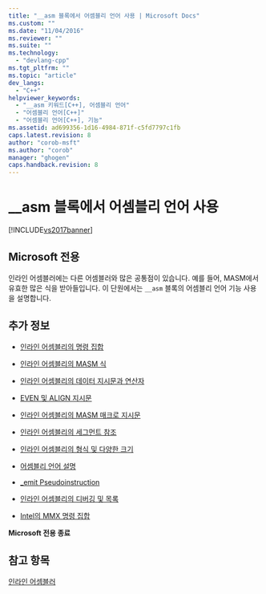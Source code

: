 ```yaml
---
title: "__asm 블록에서 어셈블리 언어 사용 | Microsoft Docs"
ms.custom: ""
ms.date: "11/04/2016"
ms.reviewer: ""
ms.suite: ""
ms.technology: 
  - "devlang-cpp"
ms.tgt_pltfrm: ""
ms.topic: "article"
dev_langs: 
  - "C++"
helpviewer_keywords: 
  - "__asm 키워드[C++], 어셈블리 언어"
  - "어셈블리 언어[C++]"
  - "어셈블리 언어[C++], 기능"
ms.assetid: ad699356-1d16-4984-871f-c5fd7797c1fb
caps.latest.revision: 8
author: "corob-msft"
ms.author: "corob"
manager: "ghogen"
caps.handback.revision: 8
---
```

# __asm 블록에서 어셈블리 언어 사용
[!INCLUDE[vs2017banner](../../assembler/inline/includes/vs2017banner.md)]

## Microsoft 전용  
 인라인 어셈블러에는 다른 어셈블러와 많은 공통점이 있습니다.  예를 들어, MASM에서 유효한 많은 식을 받아들입니다.  이 단원에서는 `__asm` 블록의 어셈블리 언어 기능 사용을 설명합니다.  
  
## 추가 정보  
  
-   [인라인 어셈블리의 명령 집합](../../assembler/inline/instruction-set-for-inline-assembly.md)  
  
-   [인라인 어셈블리의 MASM 식](../../assembler/inline/masm-expressions-in-inline-assembly.md)  
  
-   [인라인 어셈블리의 데이터 지시문과 연산자](../../assembler/inline/data-directives-and-operators-in-inline-assembly.md)  
  
-   [EVEN 및 ALIGN 지시문](../../assembler/inline/even-and-align-directives.md)  
  
-   [인라인 어셈블리의 MASM 매크로 지시문](../../assembler/inline/masm-macro-directives-in-inline-assembly.md)  
  
-   [인라인 어셈블리의 세그먼트 참조](../../assembler/inline/segment-references-in-inline-assembly.md)  
  
-   [인라인 어셈블리의 형식 및 다양한 크기](../../assembler/inline/type-and-variable-sizes-in-inline-assembly.md)  
  
-   [어셈블리 언어 설명](../../assembler/inline/assembly-language-comments.md)  
  
-   [\_emit Pseudoinstruction](../../assembler/inline/emit-pseudoinstruction.md)  
  
-   [인라인 어셈블리의 디버깅 및 목록](../../assembler/inline/debugging-and-listings-for-inline-assembly.md)  
  
-   [Intel의 MMX 명령 집합](../../assembler/inline/intel-s-mmx-instruction-set.md)  
  
 **Microsoft 전용 종료**  
  
## 참고 항목  
 [인라인 어셈블러](../../assembler/inline/inline-assembler.md)